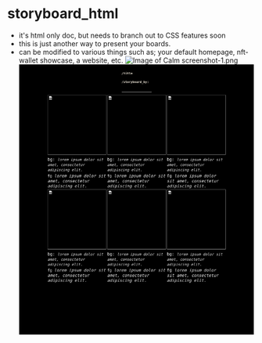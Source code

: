 # storyboard_html 
* it's html only doc, but needs to branch out to CSS features soon
* this is just another way to present your boards. 
* can be modified to various things such as; your default homepage, nft-wallet showcase, a website, etc.
![Image of Calm](https://i.giphy.com/media/7W9znA8nbvIdt7FZxN/giphy.webp)
screenshot-1.png
![Image of Screenshot](screenshot-1.png)
